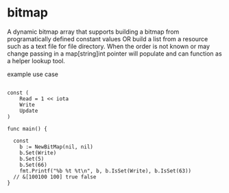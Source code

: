 # bitmap

A dynamic bitmap array that supports building a bitmap from programatically defined constant values OR build a list from a resource such as a text file for file directory. When the order is not known or may change passing in a map[string]int pointer will populate and can function as a helper lookup tool.

example use case

```golang

const (
	Read = 1 << iota
	Write
	Update
)

func main() {

  const 
	b := NewBitMap(nil, nil)
	b.Set(Write)
	b.Set(5)
	b.Set(66)
	fmt.Printf("%b %t %t\n", b, b.IsSet(Write), b.IsSet(63))
  // &[100100 100] true false
}

```
